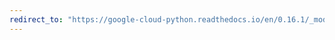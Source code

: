 ```yaml
---
redirect_to: "https://google-cloud-python.readthedocs.io/en/0.16.1/_modules/gcloud/bigquery/table.html"
---
```

